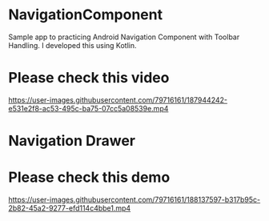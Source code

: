 # NavigationComponent
Sample app to practicing Android Navigation Component with Toolbar Handling. I developed this using Kotlin.

# Please check this video
https://user-images.githubusercontent.com/79716161/187944242-e531e2f8-ac53-495c-ba75-07cc5a08539e.mp4

# Navigation Drawer
# Please check this demo
https://user-images.githubusercontent.com/79716161/188137597-b317b95c-2b82-45a2-9277-efd114c4bbe1.mp4

